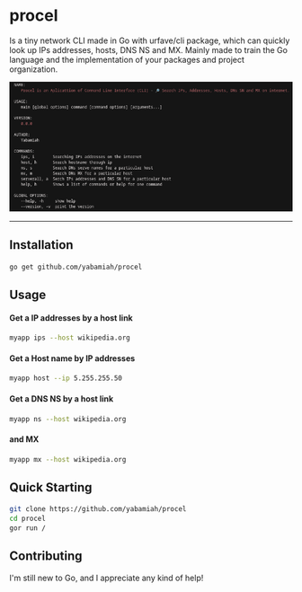 # procel
Is a tiny network CLI made in Go with urfave/cli package, which can quickly look up IPs addresses, hosts, DNS NS and MX. 
Mainly made to train the Go language and the implementation of your packages and project organization.
<p align="center"><img src="Captura de tela_2022-10-07_22-18-30.png" width="700"></p>

---

## Installation

```bash
go get github.com/yabamiah/procel
```

## Usage

#### Get a IP addresses by a host link

```bash
myapp ips --host wikipedia.org
```

#### Get a Host name by IP addresses
```bash
myapp host --ip 5.255.255.50
```

#### Get a DNS NS by a host link
```bash
myapp ns --host wikipedia.org
```
#### and MX
```bash
myapp mx --host wikipedia.org
```

## Quick Starting
```bash
git clone https://github.com/yabamiah/procel
cd procel
gor run /
```

## Contributing
I'm still new to Go, and I appreciate any kind of help!
